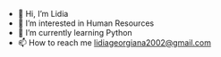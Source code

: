   - 👋 Hi, I’m Lidia
- 👀 I’m interested in Human Resources
- 🌱 I’m currently learning Python
- 📫 How to reach me lidiageorgiana2002@gmail.com


<!---
lidia-georgiana/lidia-georgiana is a ✨ special ✨ repository because its `README.md` (this file) appears on your GitHub profile.
You can click the Preview link to take a look at your changes.
--->
